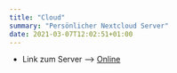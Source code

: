 ```yaml
---
title: "Cloud"
summary: "Persönlicher Nextcloud Server"
date: 2021-03-07T12:02:51+01:00
---
```


+ Link zum Server --> [Online](https://lxcloud.derchef.site)
